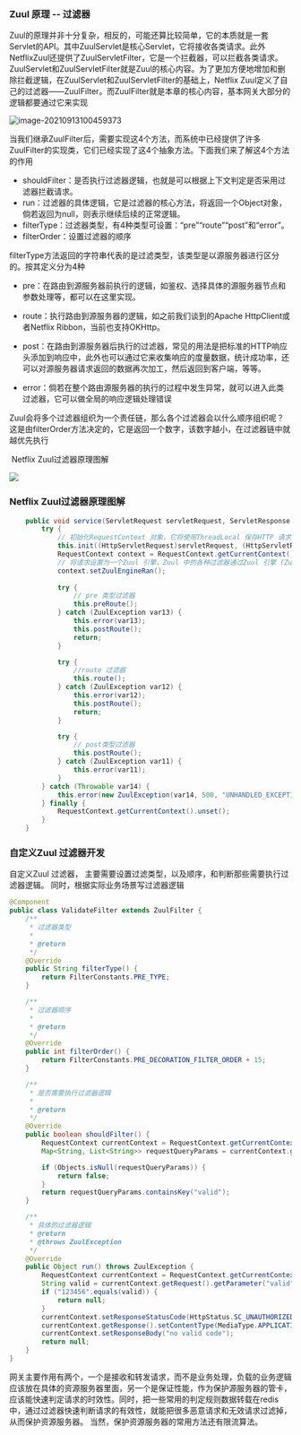 ### Zuul 原理 -- 过滤器

Zuul的原理并非十分复杂，相反的，可能还算比较简单，它的本质就是一套Servlet的API。其中ZuulServlet是核心Servlet，它将接收各类请求。此外NetflixZuul还提供了ZuulServletFilter，它是一个拦截器，可以拦截各类请求。ZuulServlet和ZuulServletFilter就是Zuul的核心内容。为了更加方便地增加和删除拦截逻辑，在ZuulServlet和ZuulServletFilter的基础上，Netflix Zuul定义了自己的过滤器——ZuulFilter。而ZuulFilter就是本章的核心内容，基本网关大部分的逻辑都要通过它来实现

![image-20210913100459373](https://gitee.com/Sean0516/image/raw/master/img/image-20210913100459373.png)

当我们继承ZuulFilter后，需要实现这4个方法，而系统中已经提供了许多ZuulFilter的实现类，它们已经实现了这4个抽象方法。下面我们来了解这4个方法的作用

- shouldFilter：是否执行过滤器逻辑，也就是可以根据上下文判定是否采用过滤器拦截请求。
- run：过滤器的具体逻辑，它是过滤器的核心方法，将返回一个Object对象，倘若返回为null，则表示继续后续的正常逻辑。
- filterType：过滤器类型，有4种类型可设置：“pre”“route”“post”和“error”。
- filterOrder：设置过滤器的顺序

 filterType方法返回的字符串代表的是过滤类型，该类型是以源服务器进行区分的。按其定义分为4种

- pre：在路由到源服务器前执行的逻辑，如鉴权、选择具体的源服务器节点和参数处理等，都可以在这里实现。

- route：执行路由到源服务器的逻辑，如之前我们谈到的Apache HttpClient或者Netflix Ribbon，当前也支持OKHttp。

- post：在路由到源服务器后执行的过滤器，常见的用法是把标准的HTTP响应头添加到响应中，此外也可以通过它来收集响应的度量数据，统计成功率，还可以对源服务器请求返回的数据再次加工，然后返回到客户端，等等。

- error：倘若在整个路由源服务器的执行的过程中发生异常，就可以进入此类过滤器，它可以做全局的响应逻辑处理错误

Zuul会将多个过滤器组织为一个责任链，那么各个过滤器会以什么顺序组织呢？这是由filterOrder方法决定的，它是返回一个数字，该数字越小，在过滤器链中就越优先执行

​															Netflix Zuul过滤器原理图解

![](https://gitee.com/Sean0516/image/raw/master/img/image-20210913100628774.png)

### Netflix Zuul过滤器原理图解

```java
    public void service(ServletRequest servletRequest, ServletResponse servletResponse) throws ServletException, IOException {
        try {
            // 初始化RequestContext 对象，它将使用ThreadLocal 保存HTTP 请求和响应信息
            this.init((HttpServletRequest)servletRequest, (HttpServletResponse)servletResponse);
            RequestContext context = RequestContext.getCurrentContext();
            // 将请求设置为一个Zuul 引擎，Zuul 中的各种过滤器通过Zuul 引擎 (ZuulRunner) 允许的
            context.setZuulEngineRan();
			
            try {
                // pre 类型过滤器
                this.preRoute();
            } catch (ZuulException var13) {
                this.error(var13);
                this.postRoute();
                return;
            }

            try {
                //route 过滤器
                this.route();
            } catch (ZuulException var12) {
                this.error(var12);
                this.postRoute();
                return;
            }

            try {
                // post类型过滤器
                this.postRoute();
            } catch (ZuulException var11) {
                this.error(var11);
            }
        } catch (Throwable var14) {
            this.error(new ZuulException(var14, 500, "UNHANDLED_EXCEPTION_" + var14.getClass().getName()));
        } finally {
            RequestContext.getCurrentContext().unset();
        }
    }

```

###  自定义Zuul 过滤器开发

自定义Zuul 过滤器， 主要需要设置过滤类型，以及顺序，和判断那些需要执行过滤器逻辑。 同时，根据实际业务场景写过滤器逻辑

```java
@Component
public class ValidateFilter extends ZuulFilter {
    /**
     * 过滤器类型
     *
     * @return
     */
    @Override
    public String filterType() {
        return FilterConstants.PRE_TYPE;
    }

    /**
     * 过滤器顺序
     *
     * @return
     */
    @Override
    public int filterOrder() {
        return FilterConstants.PRE_DECORATION_FILTER_ORDER + 15;
    }

    /**
     * 是否需要执行过滤器逻辑
     *
     * @return
     */
    @Override
    public boolean shouldFilter() {
        RequestContext currentContext = RequestContext.getCurrentContext();
        Map<String, List<String>> requestQueryParams = currentContext.getRequestQueryParams();

        if (Objects.isNull(requestQueryParams)) {
            return false;
        }
        return requestQueryParams.containsKey("valid");
    }

    /**
     * 具体的过滤器逻辑
     * @return
     * @throws ZuulException
     */
    @Override
    public Object run() throws ZuulException {
        RequestContext currentContext = RequestContext.getCurrentContext();
        String valid = currentContext.getRequest().getParameter("valid");
        if ("123456".equals(valid)) {
            return null;
        }
        currentContext.setResponseStatusCode(HttpStatus.SC_UNAUTHORIZED);
        currentContext.getResponse().setContentType(MediaType.APPLICATION_JSON_VALUE);
        currentContext.setResponseBody("no valid code");
        return null;
    }
}
```

网关主要作用有两个，一个是接收和转发请求，而不是业务处理，负载的业务逻辑应该放在具体的资源服务器里面，另一个是保证性能，作为保护源服务器的管卡，应该能快速判定请求的时效性。同时，把一些常用的判定规则数据转载在redis 中，通过过滤器快速判断请求的有效性，就能把很多恶意请求和无效请求过滤掉，从而保护资源服务器。 当然，保护资源服务器的常用方法还有限流算法。 